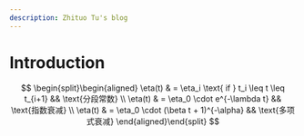 ```yaml
---
description: Zhituo Tu's blog
---
```


# Introduction

$$
    \begin{split}\begin{aligned}
      \eta(t) & = \eta_i \text{ if } t_i \leq t \leq t_{i+1}  && \text{分段常数} \\
      \eta(t) & = \eta_0 \cdot e^{-\lambda t} && \text{指数衰减} \\
      \eta(t) & = \eta_0 \cdot (\beta t + 1)^{-\alpha} && \text{多项式衰减}
  \end{aligned}\end{split}
$$


>
